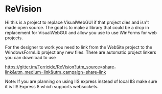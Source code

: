 # ReVision

Hi this is a project to replace VisualWebGUI if that project dies and isn't made open source. The goal is to make a library that could be a drop in replacement for VisualWebGUI and allow you use to use WinForms for web projects.

For the designer to work you need to link from the WebSite project to the WindowsFormLib project any new files. There are automatic project linkers you can download to use


https://gitter.im/Terricide/ReVision?utm_source=share-link&utm_medium=link&utm_campaign=share-link


Note:
If you are planning on using IIS express instead of local IIS make sure it is IIS Express 8 which supports websockets.
